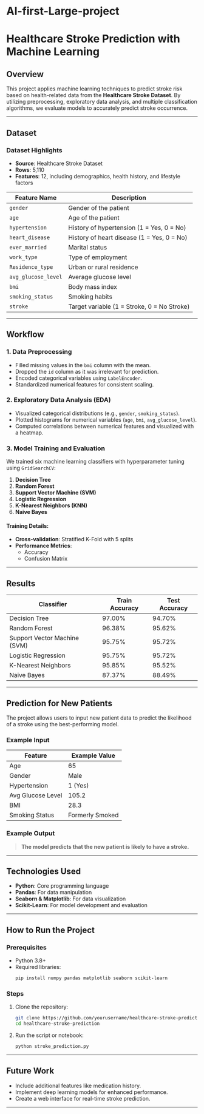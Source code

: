 # AI-first-Large-project
# Healthcare Stroke Prediction with Machine Learning

## **Overview**
This project applies machine learning techniques to predict stroke risk based on health-related data from the **Healthcare Stroke Dataset**. By utilizing preprocessing, exploratory data analysis, and multiple classification algorithms, we evaluate models to accurately predict stroke occurrence.

---

## **Dataset**

### **Dataset Highlights**
- **Source**: Healthcare Stroke Dataset
- **Rows**: 5,110
- **Features**: 12, including demographics, health history, and lifestyle factors

| Feature Name          | Description                                 |
|-----------------------|---------------------------------------------|
| `gender`             | Gender of the patient                      |
| `age`                | Age of the patient                         |
| `hypertension`       | History of hypertension (1 = Yes, 0 = No)  |
| `heart_disease`      | History of heart disease (1 = Yes, 0 = No) |
| `ever_married`       | Marital status                             |
| `work_type`          | Type of employment                         |
| `Residence_type`     | Urban or rural residence                   |
| `avg_glucose_level`  | Average glucose level                      |
| `bmi`                | Body mass index                           |
| `smoking_status`     | Smoking habits                             |
| `stroke`             | Target variable (1 = Stroke, 0 = No Stroke)|

---

## **Workflow**

### **1. Data Preprocessing**
- Filled missing values in the `bmi` column with the mean.
- Dropped the `id` column as it was irrelevant for prediction.
- Encoded categorical variables using `LabelEncoder`.
- Standardized numerical features for consistent scaling.

### **2. Exploratory Data Analysis (EDA)**
- Visualized categorical distributions (e.g., `gender`, `smoking_status`).
- Plotted histograms for numerical variables (`age`, `bmi`, `avg_glucose_level`).
- Computed correlations between numerical features and visualized with a heatmap.

### **3. Model Training and Evaluation**
We trained six machine learning classifiers with hyperparameter tuning using `GridSearchCV`:

1. **Decision Tree**
2. **Random Forest**
3. **Support Vector Machine (SVM)**
4. **Logistic Regression**
5. **K-Nearest Neighbors (KNN)**
6. **Naive Bayes**

#### **Training Details**:
- **Cross-validation**: Stratified K-Fold with 5 splits
- **Performance Metrics**:
  - Accuracy
  - Confusion Matrix

---

## **Results**

| Classifier           | Train Accuracy | Test Accuracy |
|----------------------|----------------|---------------|
| Decision Tree        | 97.00%         | 94.70%        |
| Random Forest        | 96.38%         | 95.62%        |
| Support Vector Machine (SVM) | 95.75% | 95.72%        |
| Logistic Regression  | 95.75%         | 95.72%        |
| K-Nearest Neighbors  | 95.85%         | 95.52%        |
| Naive Bayes          | 87.37%         | 88.49%        |

---

## **Prediction for New Patients**
The project allows users to input new patient data to predict the likelihood of a stroke using the best-performing model.

### Example Input
| Feature             | Example Value    |
|---------------------|------------------|
| Age                | 65               |
| Gender             | Male             |
| Hypertension       | 1 (Yes)          |
| Avg Glucose Level  | 105.2            |
| BMI                | 28.3             |
| Smoking Status     | Formerly Smoked  |

### Example Output
> **The model predicts that the new patient is likely to have a stroke.**

---

## **Technologies Used**
- **Python**: Core programming language
- **Pandas**: For data manipulation
- **Seaborn & Matplotlib**: For data visualization
- **Scikit-Learn**: For model development and evaluation

---

## **How to Run the Project**

### Prerequisites
- Python 3.8+
- Required libraries:
  ```bash
  pip install numpy pandas matplotlib seaborn scikit-learn
  ```

### Steps
1. Clone the repository:
   ```bash
   git clone https://github.com/yourusername/healthcare-stroke-prediction.git
   cd healthcare-stroke-prediction
   ```
2. Run the script or notebook:
   ```bash
   python stroke_prediction.py
   ```

---

## **Future Work**
- Include additional features like medication history.
- Implement deep learning models for enhanced performance.
- Create a web interface for real-time stroke prediction.

---
